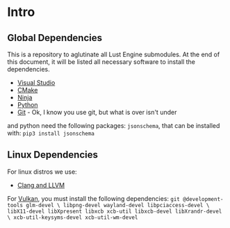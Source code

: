 # Intro

## Global Dependencies

This is a repository to aglutinate all Lust Engine submodules. At the end of this document, it will be listed all necessary software to install the dependencies.

- [Visual Studio](https://visualstudio.microsoft.com/)
- [CMake](https://cmake.org/)
- [Ninja](https://ninja-build.org/)
- [Python](https://www.python.org/)
- [Git](https://git-scm.com/) - Ok, I know you use git, but what is over isn't under

and python need the following packages: `jsonschema`, that can be installed with:
``` pip3 install jsonschema ```

## Linux Dependencies

For linux distros we use:

- [Clang and LLVM](https://llvm.org/)

For [Vulkan](https://www.vulkan.org/), you must install the following dependencies: `git @development-tools glm-devel \
                 libpng-devel wayland-devel libpciaccess-devel \
                 libX11-devel libXpresent libxcb xcb-util libxcb-devel libXrandr-devel \
                 xcb-util-keysyms-devel xcb-util-wm-devel`
